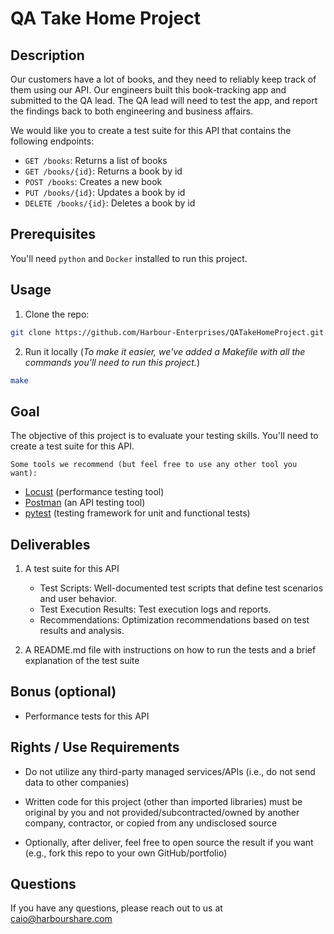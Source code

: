 # QA Take Home Project

## Description

Our customers have a lot of books, and they need to reliably keep track of them using our API. Our engineers built this book-tracking app and submitted to the QA lead. The QA lead will need to test the app, and report the findings back to both engineering and business affairs.

We would like you to create a test suite for this API that contains the following endpoints:

- `GET /books`: Returns a list of books
- `GET /books/{id}`: Returns a book by id
- `POST /books`: Creates a new book
- `PUT /books/{id}`: Updates a book by id
- `DELETE /books/{id}`: Deletes a book by id

## Prerequisites

You'll need `python` and `Docker` installed to run this project.

## Usage

1. Clone the repo:

```bash
git clone https://github.com/Harbour-Enterprises/QATakeHomeProject.git
```

2. Run it locally (_To make it easier, we've added a Makefile with all the commands you'll need to run this project._)

```bash
make
```

## Goal

The objective of this project is to evaluate your testing skills. You'll need to create a test suite for this API.

`Some tools we recommend (but feel free to use any other tool you want):`

- [Locust](https://github.com/locustio/locust) (performance testing tool)
- [Postman](https://www.postman.com/) (an API testing tool)
- [pytest](https://docs.pytest.org/en/6.2.x/) (testing framework for unit and functional tests)

## Deliverables

1. A test suite for this API

   - Test Scripts: Well-documented test scripts that define test scenarios and user behavior.
   - Test Execution Results: Test execution logs and reports.
   - Recommendations: Optimization recommendations based on test results and analysis.

2. A README.md file with instructions on how to run the tests and a brief explanation of the test suite

## Bonus (optional)

- Performance tests for this API

## Rights / Use Requirements

- Do not utilize any third-party managed services/APIs (i.e., do not send data to other companies)

- Written code for this project (other than imported libraries) must be original by you and not provided/subcontracted/owned by another company, contractor, or copied from any undisclosed source

- Optionally, after deliver, feel free to open source the result if you want (e.g., fork this repo to your own GitHub/portfolio)

## Questions

If you have any questions, please reach out to us at [caio@harbourshare.com](mailto:caio@harbourshare.com)

